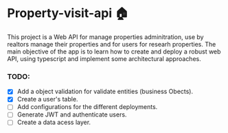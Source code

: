 # Property-visit-api 🏠

This project is a Web API for manage properties adminitration, use by realtors manage their properties and for users for researh properties.
The main objective of the app is to learn how to create and deploy a robust web API, using typescript and implement some architectural approaches.

### TODO:
- [x] Add a object validation for validate entities (business Obects).
- [x] Create a user's table.
- [ ] Add configurations for the different deployments.
- [ ] Generate JWT and authenticate users. 
- [ ] Create a data acess layer.
